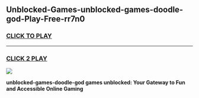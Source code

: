 
## Unblocked-Games-unblocked-games-doodle-god-Play-Free-rr7n0
<h3>
<a href="https://premium76.site?title=unblocked-games-doodle-god&ref=24M">CLICK TO PLAY</a></h3>
<hr>

<h3>
<a href="https://premium76.site?title=unblocked-games-doodle-god&ref=24M">CLICK 2 PLAY</a>
  
</h3>

<a href="https://premium76.site?title=unblocked-games-doodle-god&ref=24M"><img src="https://clearcache.store/games.png"></a>


**unblocked-games-doodle-god games unblocked: Your Gateway to Fun and Accessible Online Gaming**
